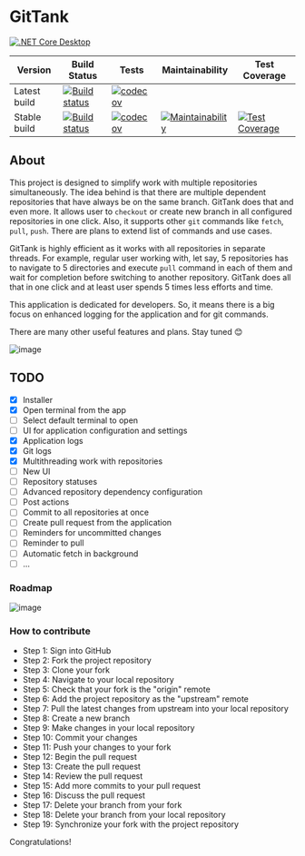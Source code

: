 # GitTank

[![.NET Core Desktop](https://github.com/Yuriy-Pelekh/GitTank/actions/workflows/dotnet-desktop.yml/badge.svg)](https://github.com/Yuriy-Pelekh/GitTank/actions/workflows/dotnet-desktop.yml)

Version | Build Status | Tests | Maintainability | Test Coverage
------------ | ------------- | ------------- | ------------- | -------------
Latest build | [![Build status](https://ci.appveyor.com/api/projects/status/a6t2412jpppsrern?svg=true)](https://ci.appveyor.com/project/Yuriy-Pelekh/gittank) | [![codecov](https://codecov.io/gh/Yuriy-Pelekh/GitTank/graph/badge.svg?token=3DFPOFMG80)](https://codecov.io/gh/Yuriy-Pelekh/GitTank) | |
Stable build | [![Build status](https://ci.appveyor.com/api/projects/status/a6t2412jpppsrern/branch/main?svg=true)](https://ci.appveyor.com/project/Yuriy-Pelekh/gittank/branch/main) | [![codecov](https://codecov.io/gh/Yuriy-Pelekh/GitTank/branch/main/graph/badge.svg?token=3DFPOFMG80)](https://codecov.io/gh/Yuriy-Pelekh/GitTank) | [![Maintainability](https://api.codeclimate.com/v1/badges/0051cc0a2ffddf2326fd/maintainability)](https://codeclimate.com/github/Yuriy-Pelekh/GitTank/maintainability) | [![Test Coverage](https://api.codeclimate.com/v1/badges/0051cc0a2ffddf2326fd/test_coverage)](https://codeclimate.com/github/Yuriy-Pelekh/GitTank/test_coverage)

## About
This project is designed to simplify work with multiple repositories simultaneously. The idea behind is that there are multiple dependent repositories that have always be on the same branch. GitTank does that and even more. It allows user to `checkout` or create new branch in all configured repositories in one click. Also, it supports other `git` commands like `fetch`, `pull`, `push`. There are plans to extend list of commands and use cases.

GitTank is highly efficient as it works with all repositories in separate threads. For example, regular user working with, let say, 5 repositories has to navigate to 5 directories and execute `pull` command in each of them and wait for completion before switching to another repository. GitTank does all that in one click and at least user spends 5 times less efforts and time.

This application is dedicated for developers. So, it means there is a big focus on enhanced logging for the application and for git commands.

There are many other useful features and plans. Stay tuned 😊

![image](https://user-images.githubusercontent.com/4256363/169288310-54338b69-9960-4073-984f-160796ce5ec9.png)

## TODO
- [x] Installer
- [x] Open terminal from the app 
- [ ] Select default terminal to open
- [ ] UI for application configuration and settings
- [x] Application logs
- [x] Git logs
- [x] Multithreading work with repositories
- [ ] New UI
- [ ] Repository statuses
- [ ] Advanced repository dependency configuration
- [ ] Post actions
- [ ] Commit to all repositories at once
- [ ] Create pull request from the application
- [ ] Reminders for uncommitted changes
- [ ] Reminder to pull
- [ ] Automatic fetch in background
- [ ] ...

### Roadmap
![image](https://user-images.githubusercontent.com/4256363/169280350-bee2c76d-5e2c-4e9e-9f7c-aa7d767e3051.png)

### How to contribute
- Step 1: Sign into GitHub
- Step 2: Fork the project repository
- Step 3: Clone your fork
- Step 4: Navigate to your local repository
- Step 5: Check that your fork is the "origin" remote
- Step 6: Add the project repository as the "upstream" remote
- Step 7: Pull the latest changes from upstream into your local repository
- Step 8: Create a new branch
- Step 9: Make changes in your local repository
- Step 10: Commit your changes
- Step 11: Push your changes to your fork
- Step 12: Begin the pull request
- Step 13: Create the pull request
- Step 14: Review the pull request
- Step 15: Add more commits to your pull request
- Step 16: Discuss the pull request
- Step 17: Delete your branch from your fork
- Step 18: Delete your branch from your local repository
- Step 19: Synchronize your fork with the project repository

Congratulations!

